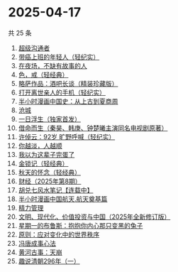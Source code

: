 # 2025-04-17

共 25 条

<!-- BEGIN WEREAD -->
<!-- 最后更新时间 2025-04-17 08:43:17 +0800 -->
1. [超级沟通者](https://weread.qq.com/web/bookDetail/65632ab0813ab9992g0180d2)
1. [带癌上班的年轻人（轻纪实）](https://weread.qq.com/web/bookDetail/6ff32740813ab9d6ag016666)
1. [在夜场，不缺有故事的人](https://weread.qq.com/web/bookDetail/d4232960813ab9c90g01357e)
1. [色，戒（轻经典）](https://weread.qq.com/web/bookDetail/88f32db07166d35688f637b)
1. [略萨作品：酒吧长谈（精装珍藏版）](https://weread.qq.com/web/bookDetail/68e32ed0726a0bf868e62c8)
1. [打开离世亲人的手机（轻纪实）](https://weread.qq.com/web/bookDetail/8db327e0813ab9d48g016529)
1. [半小时漫画中国史：从上古到夏商周](https://weread.qq.com/web/bookDetail/cd332c50813ab9d8eg01004f)
1. [沧城](https://weread.qq.com/web/bookDetail/10e32ff0813ab9c72g019371)
1. [一日浮生（独家首发）](https://weread.qq.com/web/bookDetail/c6e32c40813ab9d66g013590)
1. [借命而生（秦昊、韩庚、钟楚曦主演同名电视剧原著）](https://weread.qq.com/web/bookDetail/72032f2071645d9d720f710)
1. [许倬云：92岁 旷野呼喊（轻纪实）](https://weread.qq.com/web/bookDetail/9f632630813ab9d6ag011c10)
1. [你越淡，人越顺](https://weread.qq.com/web/bookDetail/72532740813ab9c5fg017045)
1. [我以为这辈子完蛋了](https://weread.qq.com/web/bookDetail/39332f50813ab9cf3g010df3)
1. [金锁记（轻经典）](https://weread.qq.com/web/bookDetail/d1b325f0813ab9d6ag012d44)
1. [秋天的怀念（轻经典）](https://weread.qq.com/web/bookDetail/56d32f30813ab9bfdg0197f2)
1. [财经（2025年第8期）](https://weread.qq.com/web/bookDetail/766320e0813ab9d95g016688)
1. [胡兑七风水笔记【连载中】](https://weread.qq.com/web/bookDetail/de332950813ab9c7cg0134d1)
1. [半小时漫画中国航天.航天奠基篇](https://weread.qq.com/web/bookDetail/370328f0813ab945bg011467)
1. [精力管理](https://weread.qq.com/web/bookDetail/4263296071f8f0464264d41)
1. [文明、现代化、价值投资与中国（2025年全新修订版）](https://weread.qq.com/web/bookDetail/6f5323f071bd7f7b6f521e8)
1. [星期一的布鲁斯：抱抱你内心那只变黑的兔子](https://weread.qq.com/web/bookDetail/45732330813ab9d26g019424)
1. [原则：应对变化中的世界秩序](https://weread.qq.com/web/bookDetail/19332dd0728b621d193d571)
1. [冯唐成事心法](https://weread.qq.com/web/bookDetail/f2e328e072182b15f2e7179)
1. [黄河古事：天崩](https://weread.qq.com/web/bookDetail/55532930813ab9ce5g01675f)
1. [趣说清朝296年（一）](https://weread.qq.com/web/bookDetail/87432360813ab9cb8g014f8a)
<!-- END WEREAD -->